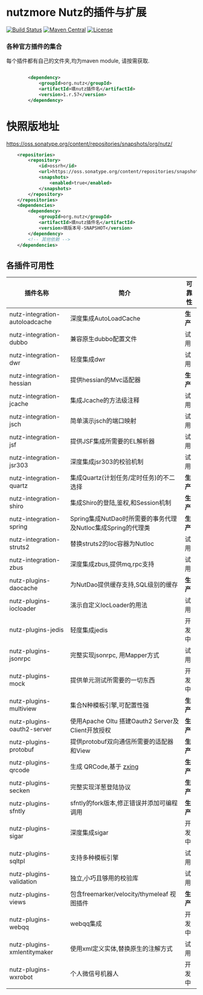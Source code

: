 # nutzmore Nutz的插件与扩展

[![Build Status](https://travis-ci.org/nutzam/nutzmore.png?branch=master)](https://travis-ci.org/nutzam/nutzmore)
[![Maven Central](https://maven-badges.herokuapp.com/maven-central/org.nutz/nutzmore/badge.svg)](https://maven-badges.herokuapp.com/maven-central/org.nutz/nutzmore/)
[![License](https://img.shields.io/badge/license-Apache%202-4EB1BA.svg)](https://www.apache.org/licenses/LICENSE-2.0.html)

### 各种官方插件的集合

每个插件都有自己的文件夹,均为maven module, 请按需获取.

```xml

		<dependency>
			<groupId>org.nutz</groupId>
			<artifactId>填nutz插件名</artifactId>
			<version>1.r.57</version>
		</dependency>
```

# 快照版地址

https://oss.sonatype.org/content/repositories/snapshots/org/nutz/

```xml
	<repositories>
		<repository>
			<id>ossrh</id>
			<url>https://oss.sonatype.org/content/repositories/snapshots</url>
			<snapshots>
				<enabled>true</enabled>
			</snapshots>
		</repository>
	</repositories>
	<dependencies>
		<dependency>
			<groupId>org.nutz</groupId>
			<artifactId>填nutz插件名</artifactId>
			<version>填版本号-SNAPSHOT</version>
		</dependency>
		<!-- 其他依赖 -->
	</dependencies>
```

## 各插件可用性

| 插件名称 | 简介 | 可靠性 |
| ------| ------ | ------ |
|nutz-integration-autoloadcache|深度集成AutoLoadCache|**生产**|
|nutz-integration-dubbo|兼容原生dubbo配置文件|试用|
|nutz-integration-dwr|轻度集成dwr|试用|
|nutz-integration-hessian|提供hessian的Mvc适配器|**生产**|
|nutz-integration-jcache|集成Jcache的方法级注释|试用|
|nutz-integration-jsch|简单演示jsch的端口映射|试用|
|nutz-integration-jsf|提供JSF集成所需要的EL解析器|试用|
|nutz-integration-jsr303|深度集成jsr303的校验机制|试用|
|nutz-integration-quartz|集成Quartz(计划任务/定时任务)的不二选择|**生产**|
|nutz-integration-shiro|集成Shiro的登陆,鉴权,和Session机制|**生产**|
|nutz-integration-spring|Spring集成NutDao时所需要的事务代理及NutIoc集成Spring的代理类|**生产**|
|nutz-integration-struts2|替换struts2的Ioc容器为NutIoc|试用|
|nutz-integration-zbus|深度集成zbus,提供mq,rpc支持|试用|
|nutz-plugins-daocache|为NutDao提供缓存支持,SQL级别的缓存|**生产**|
|nutz-plugins-iocloader|演示自定义IocLoader的用法|试用|
|nutz-plugins-jedis|轻度集成jedis|开发中|
|nutz-plugins-jsonrpc|完整实现jsonrpc, 用Mapper方式|试用|
|nutz-plugins-mock|提供单元测试所需要的一切东西|开发中|
|nutz-plugins-multiview|集合N种模板引擎,可配置性强|**生产**|
|nutz-plugins-oauth2-server|使用Apache Oltu 搭建Oauth2 Server及Client开放授权|**生产**|
|nutz-plugins-protobuf|提供protobuf双向通信所需要的适配器和View|**生产**|
|nutz-plugins-qrcode|生成 QRCode,基于 [zxing](http://code.google.com/p/zxing/)|**生产**|
|nutz-plugins-secken|完整实现洋葱登陆协议|**生产**|
|nutz-plugins-sfntly|sfntly的fork版本,修正错误并添加可编程调用|**生产**|
|nutz-plugins-sigar|深度集成sigar|开发中|
|nutz-plugins-sqltpl|支持多种模板引擎|试用|
|nutz-plugins-validation|独立,小巧且够用的校验库|试用|
|nutz-plugins-views|包含freemarker/velocity/thymeleaf 视图插件|**生产**|
|nutz-plugins-webqq|webqq集成|开发中|
|nutz-plugins-xmlentitymaker|使用xml定义实体,替换原生的注解方式|试用|
|nutz-plugins-wxrobot|个人微信号机器人|开发中|
